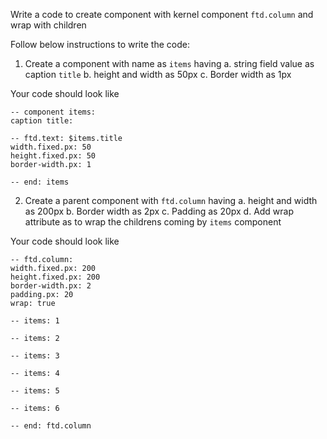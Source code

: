 Write a code to create component with kernel component `ftd.column` and wrap with children

Follow below instructions to write the code:

1. Create a component with name as `items` having
   a. string field value as caption `title`
   b. height and width as 50px
   c. Border width as 1px

Your code should look like

```
-- component items:
caption title:

-- ftd.text: $items.title
width.fixed.px: 50
height.fixed.px: 50
border-width.px: 1

-- end: items

```

2. Create a parent component with `ftd.column` having
   a. height and width as 200px
   b. Border width as 2px
   c. Padding as 20px
   d. Add wrap attribute as to wrap the childrens coming by `items` component

Your code should look like

```
-- ftd.column:
width.fixed.px: 200
height.fixed.px: 200
border-width.px: 2
padding.px: 20
wrap: true

-- items: 1

-- items: 2

-- items: 3

-- items: 4

-- items: 5

-- items: 6

-- end: ftd.column

```
